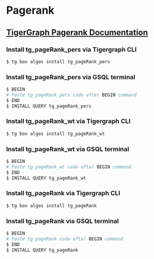 # Pagerank
## [TigerGraph Pagerank Documentation](https://docs.tigergraph.com/tigergraph-platform-overview/graph-algorithm-library#pagerank)

### Install tg_pageRank_pers via Tigergraph CLI

```bash
$ tg box algos install tg_pageRank_pers
```

### Install tg_pageRank_pers via GSQL terminal

```bash
$ BEGIN
# Paste tg_pageRank_pers code after BEGIN command
$ END 
$ INSTALL QUERY tg_pageRank_pers
```
### Install tg_pageRank_wt via Tigergraph CLI

```bash
$ tg box algos install tg_pageRank_wt
```

### Install tg_pageRank_wt via GSQL terminal

```bash
$ BEGIN
# Paste tg_pageRank_wt code after BEGIN command
$ END 
$ INSTALL QUERY tg_pageRank_wt
```
### Install tg_pageRank via Tigergraph CLI

```bash
$ tg box algos install tg_pageRank
```

### Install tg_pageRank via GSQL terminal

```bash
$ BEGIN
# Paste tg_pageRank code after BEGIN command
$ END 
$ INSTALL QUERY tg_pageRank
```